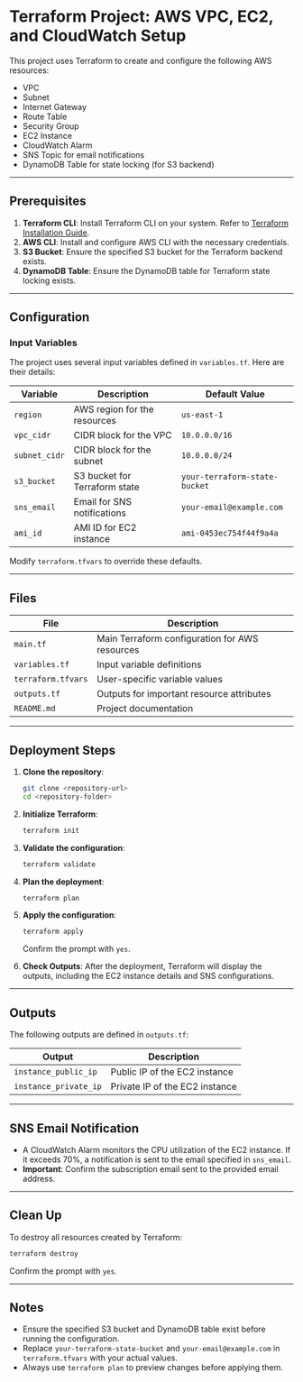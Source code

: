 
# Terraform Project: AWS VPC, EC2, and CloudWatch Setup

This project uses Terraform to create and configure the following AWS resources:
- VPC
- Subnet
- Internet Gateway
- Route Table
- Security Group
- EC2 Instance
- CloudWatch Alarm
- SNS Topic for email notifications
- DynamoDB Table for state locking (for S3 backend)

---

## Prerequisites

1. **Terraform CLI**: Install Terraform CLI on your system. Refer to [Terraform Installation Guide](https://developer.hashicorp.com/terraform/tutorials/aws-get-started/install-cli).
2. **AWS CLI**: Install and configure AWS CLI with the necessary credentials.
3. **S3 Bucket**: Ensure the specified S3 bucket for the Terraform backend exists.
4. **DynamoDB Table**: Ensure the DynamoDB table for Terraform state locking exists.

---

## Configuration

### Input Variables

The project uses several input variables defined in `variables.tf`. Here are their details:

| Variable      | Description                          | Default Value                  |
|---------------|--------------------------------------|--------------------------------|
| `region`      | AWS region for the resources         | `us-east-1`                    |
| `vpc_cidr`    | CIDR block for the VPC              | `10.0.0.0/16`                  |
| `subnet_cidr` | CIDR block for the subnet           | `10.0.0.0/24`                  |
| `s3_bucket`   | S3 bucket for Terraform state       | `your-terraform-state-bucket`  |
| `sns_email`   | Email for SNS notifications         | `your-email@example.com`       |
| `ami_id`      | AMI ID for EC2 instance             | `ami-0453ec754f44f9a4a`        |

Modify `terraform.tfvars` to override these defaults.

---

## Files

| File             | Description                                      |
|------------------|--------------------------------------------------|
| `main.tf`        | Main Terraform configuration for AWS resources   |
| `variables.tf`   | Input variable definitions                       |
| `terraform.tfvars` | User-specific variable values                  |
| `outputs.tf`     | Outputs for important resource attributes        |
| `README.md`      | Project documentation                            |

---

## Deployment Steps

1. **Clone the repository**:
   ```bash
   git clone <repository-url>
   cd <repository-folder>
   ```

2. **Initialize Terraform**:
   ```bash
   terraform init
   ```

3. **Validate the configuration**:
   ```bash
   terraform validate
   ```

4. **Plan the deployment**:
   ```bash
   terraform plan
   ```

5. **Apply the configuration**:
   ```bash
   terraform apply
   ```
   Confirm the prompt with `yes`.

6. **Check Outputs**:
   After the deployment, Terraform will display the outputs, including the EC2 instance details and SNS configurations.

---

## Outputs

The following outputs are defined in `outputs.tf`:

| Output                  | Description                        |
|-------------------------|------------------------------------|
| `instance_public_ip`    | Public IP of the EC2 instance     |
| `instance_private_ip`   | Private IP of the EC2 instance    |

---

## SNS Email Notification

- A CloudWatch Alarm monitors the CPU utilization of the EC2 instance. If it exceeds 70%, a notification is sent to the email specified in `sns_email`.
- **Important**: Confirm the subscription email sent to the provided email address.

---

## Clean Up

To destroy all resources created by Terraform:
```bash
terraform destroy
```
Confirm the prompt with `yes`.

---

## Notes

- Ensure the specified S3 bucket and DynamoDB table exist before running the configuration.
- Replace `your-terraform-state-bucket` and `your-email@example.com` in `terraform.tfvars` with your actual values.
- Always use `terraform plan` to preview changes before applying them.

